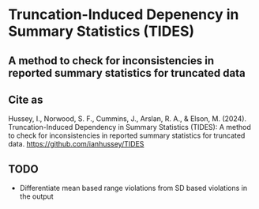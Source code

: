 # Truncation-Induced Depenency in Summary Statistics (TIDES)

## A method to check for inconsistencies in reported summary statistics for truncated data



## Cite as

Hussey, I., Norwood, S. F., Cummins, J., Arslan, R. A., & Elson, M. (2024). Truncation-Induced Dependency in Summary Statistics (TIDES): A method to check for inconsistencies in reported summary statistics for truncated data. https://github.com/ianhussey/TIDES



## TODO

- Differentiate mean based range violations from SD based violations in the output 
